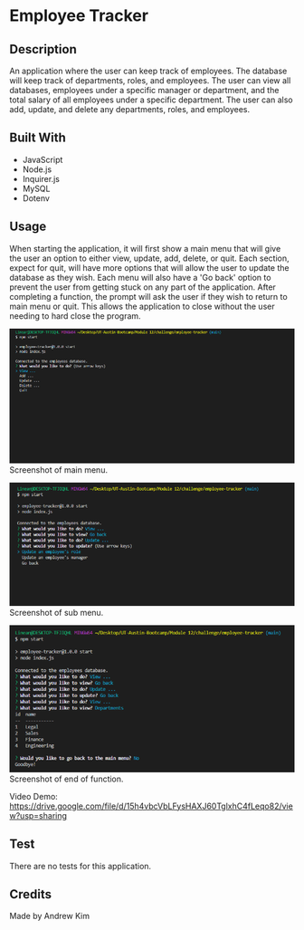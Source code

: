 # Employee Tracker

## Description
An application where the user can keep track of employees. The database will keep track of departments, roles, and employees. The user can view all databases, employees under a specific manager or department, and the total salary of all employees under a specific department. The user can also add, update, and delete any departments, roles, and employees.

## Built With
* JavaScript
* Node.js
* Inquirer.js
* MySQL
* Dotenv

## Usage
When starting the application, it will first show a main menu that will give the user an option to either view, update, add, delete, or quit. Each section, expect for quit, will have more options that will allow the user to update the database as they wish. Each menu will also have a 'Go back' option to prevent the user from getting stuck on any part of the application. After completing a function, the prompt will ask the user if they wish to return to main menu or quit. This allows the application to close without the user needing to hard close the program.

![screenshot of main menu](./assets/images/main-menu.png?raw=true "Main Menu Prompt")
Screenshot of main menu.

![screenshot of sub menu](./assets/images/sub-menu.png?raw=true "Sub Menu that shows Go Back button")
Screenshot of sub menu.

![screenshot of end of function](./assets/images/close-app.png?raw=true "Close app function")
Screenshot of end of function.

Video Demo: https://drive.google.com/file/d/15h4vbcVbLFysHAXJ60TglxhC4fLeqo82/view?usp=sharing

## Test
There are no tests for this application.

## Credits
 Made by Andrew Kim